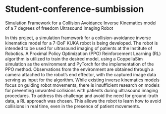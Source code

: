 # Student-conference-sumbission
Simulation Framework for a Collision Avoidance Inverse Kinematics model of a 7 degrees of freedom Ultrasound Imaging Robot


In this project, a simulation framework for a collision-avoidance inverse kinematics model for a 7-DoF KUKA
robot is being developed. The robot is intended to be used for ultrasound imaging of patients at the Institute of
Robotics. A Proximal Policy Optimization (PPO) Reinforcement Learning (RL) algorithm is utilized to train the
desired model, using a CoppeliaSim simulation as the environment and PyTorch for the implementation of the PPO
method. Observations from the environment are obtained through a camera attached to the robot’s end effector,
with the captured image data serving as input for the algorithm. While existing inverse kinematics models focus on
guiding robot movements, there is insufficient research on models for preventing unwanted collisions with patients
during ultrasound imaging procedures. To address this challenge and avoid the need for ground-truth data, a RL
approach was chosen. This allows the robot to learn how to avoid collisions in real time, even in the presence of
patient movements.
